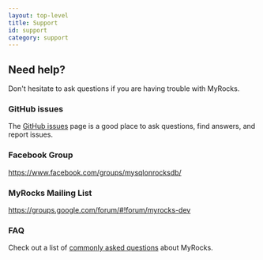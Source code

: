 ```yaml
---
layout: top-level
title: Support
id: support
category: support
---
```


## Need help?

Don't hesitate to ask questions if you are having trouble with MyRocks.

### GitHub issues

The [GitHub issues](https://github.com/facebook/mysql-5.6/issues) page is a good place to ask
questions, find answers, and report issues.

### Facebook Group

<https://www.facebook.com/groups/mysqlonrocksdb/>

### MyRocks Mailing List

<https://groups.google.com/forum/#!forum/myrocks-dev>

### FAQ

Check out a list of [commonly asked questions](/docs/support/faq) about MyRocks.
